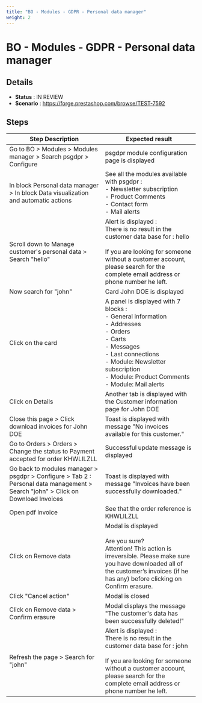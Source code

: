 ```yaml
---
title: "BO - Modules - GDPR - Personal data manager"
weight: 2
---
```


# BO - Modules - GDPR - Personal data manager
## Details
* **Status** : IN REVIEW
* **Scenario** : https://forge.prestashop.com/browse/TEST-7592

## Steps
| Step Description | Expected result |
| ----- | ----- |
| Go to BO > Modules > Modules manager > Search psgdpr > Configure | psgdpr module configuration page is displayed |
| In block Personal data manager > In block Data visualization and automatic actions | See all the modules available with psgdpr :<br>- Newsletter subscription<br>- Product Comments<br>- Contact form<br>- Mail alerts |
| Scroll down to Manage customer's personal data > Search "hello" | Alert is displayed :<br>There is no result in the customer data base for : hello<br><br>If you are looking for someone without a customer account, please search for the complete email address or phone number he left. |
| Now search for "john" | Card John DOE is displayed |
| Click on the card | A panel is displayed with 7 blocks :<br>- General information<br>- Addresses<br>- Orders<br>- Carts<br>- Messages<br>- Last connections<br>- Module: Newsletter subscription<br>- Module: Product Comments<br>- Module: Mail alerts |
| Click on Details | Another tab is displayed with the Customer information page for John DOE |
| Close this page > Click download invoices for John DOE | Toast is displayed with message "No invoices available for this customer." |
| Go to Orders > Orders > Change the status to Payment accepted for order KHWLILZLL | Successful update message is displayed |
| Go back to modules manager > psgdpr > Configure > Tab 2 : Personal data management > Search "john" > Click on Download Invoices | Toast is displayed with message "Invoices have been successfully downloaded." |
| Open pdf invoice | See that the order reference is KHWLILZLL |
| Click on Remove data | Modal is displayed<br><br>Are you sure?<br>Attention! This action is irreversible. Please make sure you have downloaded all of the customer’s invoices (if he has any) before clicking on Confirm erasure. |
| Click "Cancel action" | Modal is closed |
| Click on Remove data > Confirm erasure | Modal displays the message "The customer's data has been successfully deleted!" |
| Refresh the page > Search for "john" | Alert is displayed :<br>There is no result in the customer data base for : john<br><br>If you are looking for someone without a customer account, please search for the complete email address or phone number he left. |
